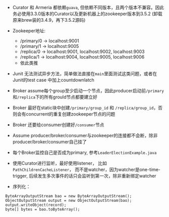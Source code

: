 - Curator 和 Armeria 都依赖`guava`, 但依赖不同版本，且两个版本不兼容。因此务必使用3.3.0版本的Curator以及更新机器上的zookeeper版本到3.5.2 
(卸载原来brew装的3.4.9，再下3.5.2源码)

- Zookeeper地址:
    - /primary/0 -> localhost:9001
    - /primary/1 -> localhost:9005
    - /replica/0 -> localhost:9001, localhost:9002, localhost:9003
    - /replica/1 -> localhost:9004, localhost:9005, localhost:9006
    - 依此类推
   
- Junit 无法测试异步方法，简单做法直接在`main`里面测试这类问题，或者在Junit的test case 中加上countdownlatch
    
- Broker assume每个group至少启动一个节点，因此producer启动前`/primary`和`/replica`下的所有grouId节点都要建立好

- Broker 最好在static块中创建`/primary/group_id` 和 `/replica/group_id`，否则会有concurrent的重复创建zookeeper节点的问题

- Broker 还要给consumer创建好`/consumer`节点

- Assume producer/broker/consumer与zookeeper的连接都不会断，除非producer/broker/consumer自己挂了

- 每个Broker监控自己是否成为primary, 参考`LeaderElectionExample.java`

- 使用Curator进行监听，最好使用listener， 比如`PathChildrenCacheListener`， 而不是watcher，因为watcher是one-time-trigger,
后续发生多次事件的话只会监听到第一次，除非重新绑定watcher

- 序列化：
```
ByteArrayOutputStream bao = new ByteArrayOutputStream();
ObjectOutputStream output = new ObjectOutputStream(bao);
output.writeObject(record);
byte[] bytes = bao.toByteArray();
```